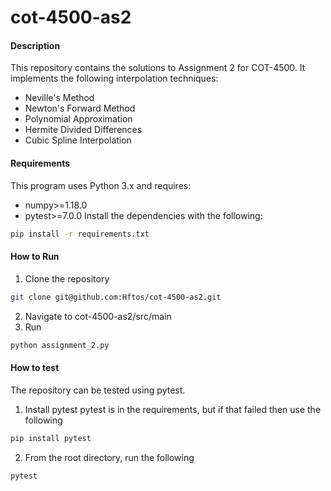 # cot-4500-as2
#### Description
This repository contains the solutions to Assignment 2 for COT-4500.
It implements the following interpolation techniques:
- Neville's Method
- Newton's Forward Method
- Polynomial Approximation
- Hermite Divided Differences
- Cubic Spline Interpolation

#### Requirements
This program uses Python 3.x and requires:
- numpy>=1.18.0
- pytest>=7.0.0
Install the dependencies with the following:
```sh
pip install -r requirements.txt
```
#### How to Run
1. Clone the repository
```sh
git clone git@github.com:Hftos/cot-4500-as2.git
```
2. Navigate to cot-4500-as2/src/main
3. Run
```sh
python assignment_2.py
```

#### How to test
The repository can be tested using pytest.
1. Install pytest
pytest is in the requirements, but if that failed then use the following
```sh
pip install pytest
```
2. From the root directory, run the following
```sh
pytest
```